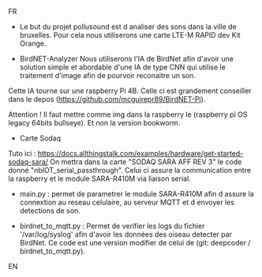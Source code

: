 
FR

- Le but du projet pollusound est d analiser des sons dans la ville de bruxelles. Pour cela nous utiliserons une carte LTE-M RAPID dev Kit Orange.

- BirdNET-Analyzer
Nous utiliserons l'IA de BirdNet afin d'avoir une solution simple et abordable d'une IA de type CNN qui utilise le traitement d'image afin de pourvoir reconaitre un son.

Cette IA tourne sur une raspberry Pi 4B. Celle ci est grandement conseiller dans le depos (https://github.com/mcguirepr89/BirdNET-Pi).

Attention ! Il faut mettre comme img dans la raspberry le (raspberry pi OS legacy 64bits bullseye).
Et non la version bookworm.

- Carte Sodaq

Tuto ici : https://docs.allthingstalk.com/examples/hardware/get-started-sodaq-sara/
On mettra dans la carte "SODAQ SARA AFF REV 3" le code donné "nbIOT_serial_passthrough". Celui ci assure la communication entre la raspberry et le module SARA-R410M via liaison serial.

- main.py : permet de parametrer le module SARA-R410M afin d assure la connextion au reseau celulaire, au serveur MQTT et d envoyer les detections de son.

- birdnet_to_mqtt.py : Permet de verifier les logs du fichier '/var/log/syslog' afin d'avoir les données des oiseau detecter par BirdNet.
Ce code est une version modifier de celui de (git: deepcoder / birdnet_to_mqtt.py).







EN

